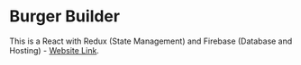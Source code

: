 # Burger Builder

This is a React with Redux (State Management) and Firebase (Database and Hosting) - [Website Link](https://burger-builder-website.web.app/).
